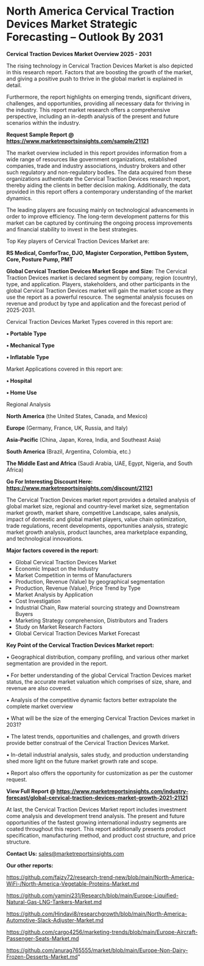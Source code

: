 # North America Cervical Traction Devices Market Strategic Forecasting – Outlook By 2031

<Strong> Cervical Traction Devices Market Overview 2025 - 2031</strong>

The rising technology in Cervical Traction Devices Market is also depicted in this research report. Factors that are boosting the growth of the market, and giving a positive push to thrive in the global market is explained in detail.

Furthermore, the report highlights on emerging trends, significant drivers, challenges, and opportunities, providing all necessary data for thriving in the industry. This report market research offers a comprehensive perspective, including an in-depth analysis of the present and future scenarios within the industry.

<strong>Request Sample Report @ <a href=https://www.marketreportsinsights.com/sample/21121>https://www.marketreportsinsights.com/sample/21121</a></strong>

The market overview included in this report provides information from a wide range of resources like government organizations, established companies, trade and industry associations, industry brokers and other such regulatory and non-regulatory bodies. The data acquired from these organizations authenticate the Cervical Traction Devices research report, thereby aiding the clients in better decision making. Additionally, the data provided in this report offers a contemporary understanding of the market dynamics.

The leading players are focusing mainly on technological advancements in order to improve efficiency. The long-term development patterns for this market can be captured by continuing the ongoing process improvements and financial stability to invest in the best strategies.

Top Key players of Cervical Traction Devices Market are:

<strong>RS Medical, ComforTrac, DJO, Magister Corporation, Pettibon System, Core, Posture Pump, PMT</strong>

<strong><b>Global Cervical Traction Devices Market Scope and Size:</b></strong>
The Cervical Traction Devices market is declared segment by company, region (country), type, and application. Players, stakeholders, and other participants in the global Cervical Traction Devices market will gain the market scope as they use the report as a powerful resource. The segmental analysis focuses on revenue and product by type and application and the forecast period of 2025-2031.

Cervical Traction Devices Market Types covered in this report are:

<strong>• Portable Type

• Mechanical Type

• Inflatable Type</strong>

Market Applications covered in this report are:

<strong>• Hospital

• Home Use</strong> 

Regional Analysis

<strong>North America</strong> (the United States, Canada, and Mexico)

<strong>Europe</strong> (Germany, France, UK, Russia, and Italy)

<strong>Asia-Pacific</strong> (China, Japan, Korea, India, and Southeast Asia)

<strong>South America</strong> (Brazil, Argentina, Colombia, etc.)

<strong>The Middle East and Africa</strong> (Saudi Arabia, UAE, Egypt, Nigeria, and South Africa)

<strong>Go For Interesting Discount Here: <a href=https://www.marketreportsinsights.com/discount/21121>https://www.marketreportsinsights.com/discount/21121</a></strong>

The Cervical Traction Devices market report provides a detailed analysis of global market size, regional and country-level market size, segmentation market growth, market share, competitive Landscape, sales analysis, impact of domestic and global market players, value chain optimization, trade regulations, recent developments, opportunities analysis, strategic market growth analysis, product launches, area marketplace expanding, and technological innovations.

<strong><b>Major factors covered in the report:</b></strong>
<ul>
  <li>Global Cervical Traction Devices Market </li>
  <li>Economic Impact on the Industry</li>
  <li>Market Competition in terms of Manufacturers</li>
  <li>Production, Revenue (Value) by geographical segmentation</li>
  <li>Production, Revenue (Value), Price Trend by Type</li>
  <li>Market Analysis by Application</li>
  <li>Cost Investigation</li>
  <li>Industrial Chain, Raw material sourcing strategy and Downstream Buyers</li>
  <li>Marketing Strategy comprehension, Distributors and Traders</li>
  <li>Study on Market Research Factors</li>
  <li>Global Cervical Traction Devices Market Forecast</li>
</ul>

<strong><b>Key Point of the Cervical Traction Devices Market report:</b></strong>

• Geographical distribution, company profiling, and various other market segmentation are provided in the report.

• For better understanding of the global Cervical Traction Devices market status, the accurate market valuation which comprises of size, share, and revenue are also covered.

• Analysis of the competitive dynamic factors better extrapolate the complete market overview

• What will be the size of the emerging Cervical Traction Devices market in 2031?

• The latest trends, opportunities and challenges, and growth drivers provide better construal of the Cervical Traction Devices Market.

• In-detail industrial analysis, sales study, and production understanding shed more light on the future market growth rate and scope.

• Report also offers the opportunity for customization as per the customer request.

<strong><b>View Full Report @ <a href=https://www.marketreportsinsights.com/industry-forecast/global-cervical-traction-devices-market-growth-2021-21121>https://www.marketreportsinsights.com/industry-forecast/global-cervical-traction-devices-market-growth-2021-21121</a></b></strong>


At last, the Cervical Traction Devices Market report includes investment come analysis and development trend analysis. The present and future opportunities of the fastest growing international industry segments are coated throughout this report. This report additionally presents product specification, manufacturing method, and product cost structure, and price structure.

<strong>Contact Us:</strong>
sales@marketreportsinsights.com

<strong>Our other reports:</strong>

<a href=https://github.com/faizy72/research-trend-new/blob/main/North-America-WiFi-/North-America-Vegetable-Proteins-Market.md>https://github.com/faizy72/research-trend-new/blob/main/North-America-WiFi-/North-America-Vegetable-Proteins-Market.md</a>

<a href=https://github.com/yamini231/Research/blob/main/Europe-Liquified-Natural-Gas-LNG-Tankers-Market.md>https://github.com/yamini231/Research/blob/main/Europe-Liquified-Natural-Gas-LNG-Tankers-Market.md</a>

<a href=https://github.com/Hindavi8/researchgrowth/blob/main/North-America-Automotive-Slack-Adjuster-Market.md>https://github.com/Hindavi8/researchgrowth/blob/main/North-America-Automotive-Slack-Adjuster-Market.md</a>

<a href=https://github.com/cargo4256/marketing-trends/blob/main/Europe-Aircraft-Passenger-Seats-Market.md>https://github.com/cargo4256/marketing-trends/blob/main/Europe-Aircraft-Passenger-Seats-Market.md</a>

<a href=https://github.com/anurag765555/market/blob/main/Europe-Non-Dairy-Frozen-Desserts-Market.md>https://github.com/anurag765555/market/blob/main/Europe-Non-Dairy-Frozen-Desserts-Market.md</a>"
